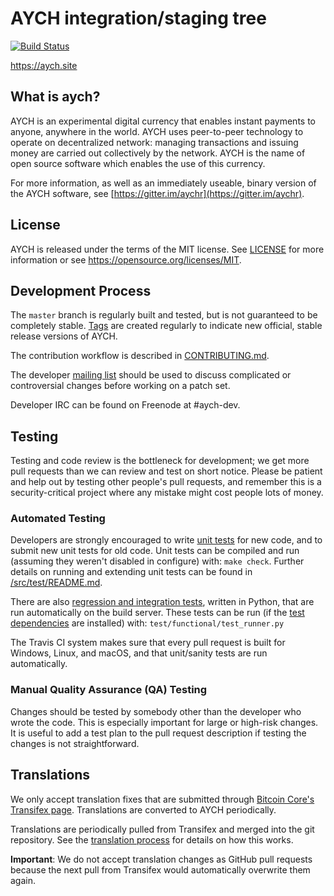 AYCH integration/staging tree
=====================================

[![Build Status](https://travis-ci.org/aych-project/aych.svg?branch=aych-patch-1)](https://travis-ci.org/aych-project/aych)

https://aych.site

What is aych?
----------------

AYCH is an experimental digital currency that enables instant payments to
anyone, anywhere in the world. AYCH uses peer-to-peer technology to operate
on decentralized network: managing transactions and issuing money are carried
out collectively by the network. AYCH is the name of open source
software which enables the use of this currency.

For more information, as well as an immediately useable, binary version of
the AYCH software, see [https://gitter.im/aychr](https://gitter.im/aychr).

License
-------

AYCH is released under the terms of the MIT license. See [LICENSE](LICENSE) for more
information or see https://opensource.org/licenses/MIT.

Development Process
-------------------

The `master` branch is regularly built and tested, but is not guaranteed to be
completely stable. [Tags](https://github.com/cryptsen/aych/tags) are created
regularly to indicate new official, stable release versions of AYCH.

The contribution workflow is described in [CONTRIBUTING.md](CONTRIBUTING.md).

The developer [mailing list](https://groups.google.com/forum/#!forum/aych-dev)
should be used to discuss complicated or controversial changes before working
on a patch set.

Developer IRC can be found on Freenode at #aych-dev.

Testing
-------

Testing and code review is the bottleneck for development; we get more pull
requests than we can review and test on short notice. Please be patient and help out by testing
other people's pull requests, and remember this is a security-critical project where any mistake might cost people
lots of money.

### Automated Testing

Developers are strongly encouraged to write [unit tests](src/test/README.md) for new code, and to
submit new unit tests for old code. Unit tests can be compiled and run
(assuming they weren't disabled in configure) with: `make check`. Further details on running
and extending unit tests can be found in [/src/test/README.md](/src/test/README.md).

There are also [regression and integration tests](/test), written
in Python, that are run automatically on the build server.
These tests can be run (if the [test dependencies](/test) are installed) with: `test/functional/test_runner.py`

The Travis CI system makes sure that every pull request is built for Windows, Linux, and macOS, and that unit/sanity tests are run automatically.

### Manual Quality Assurance (QA) Testing

Changes should be tested by somebody other than the developer who wrote the
code. This is especially important for large or high-risk changes. It is useful
to add a test plan to the pull request description if testing the changes is
not straightforward.

Translations
------------

We only accept translation fixes that are submitted through [Bitcoin Core's Transifex page](https://www.transifex.com/projects/p/bitcoin/).
Translations are converted to AYCH periodically.

Translations are periodically pulled from Transifex and merged into the git repository. See the
[translation process](doc/translation_process.md) for details on how this works.

**Important**: We do not accept translation changes as GitHub pull requests because the next
pull from Transifex would automatically overwrite them again.
